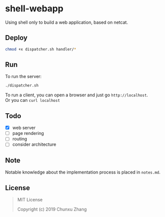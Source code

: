 # shell-webapp
Using shell only to build a web application, based on netcat. 

## Deploy 
```bash
chmod +x dispatcher.sh handler/*
```

## Run
To run the server:
```bash
./dispatcher.sh
```

To run a client, you can open a browser and just go `http://localhost`.  
Or you can `curl localhost`

## Todo

- [x] web server
- [ ] page rendering
- [ ] routing
- [ ] consider architecture

## Note
Notable knowledge about the implementation process is placed in `notes.md`.

## License

> MIT License
> 
> Copyright (c) 2019 Chunxu Zhang
> 
